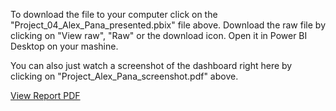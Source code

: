 
To download the file to your computer click on the "Project_04_Alex_Pana_presented.pbix" file above.
Download the raw file by clicking on "View raw", "Raw" or the download icon.
Open it in Power BI Desktop on your mashine.

You can also just watch a screenshot of the dashboard right here by clicking on "Project_Alex_Pana_screenshot.pdf" above.

[View Report PDF](Project_Alex_Pana_screenshot.pdf)
